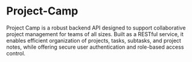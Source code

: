 # Project-Camp
Project Camp is a robust backend API designed to support collaborative project management for teams of all sizes. Built as a RESTful service, it enables efficient organization of projects, tasks, subtasks, and project notes, while offering secure user authentication and role-based access control.

